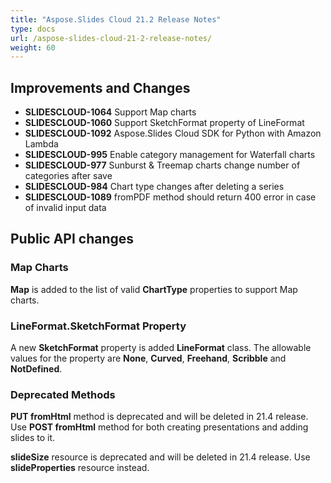 ```yaml
---
title: "Aspose.Slides Cloud 21.2 Release Notes"
type: docs
url: /aspose-slides-cloud-21-2-release-notes/
weight: 60
---
```

## **Improvements and Changes**

- **SLIDESCLOUD-1064** Support Map charts
- **SLIDESCLOUD-1060** Support SketchFormat property of LineFormat
- **SLIDESCLOUD-1092** Aspose.Slides Cloud SDK for Python with Amazon Lambda
- **SLIDESCLOUD-995** Enable category management for Waterfall charts
- **SLIDESCLOUD-977** Sunburst & Treemap charts change number of categories after save
- **SLIDESCLOUD-984** Chart type changes after deleting a series
- **SLIDESCLOUD-1089** fromPDF method should return 400 error in case of invalid input data

## **Public API changes**
### Map Charts
**Map** is added to the list of valid **ChartType** properties to support Map charts.

### **LineFormat.SketchFormat** Property
A new **SketchFormat** property is added **LineFormat** class. The allowable values for the property are **None**, **Curved**, **Freehand**, **Scribble** and **NotDefined**.

### **Deprecated Methods**
**PUT fromHtml** method is deprecated and will be deleted in 21.4 release. Use **POST fromHtml** method for both creating presentations and adding slides to it.

**slideSize** resource is deprecated and will be deleted in 21.4 release. Use **slideProperties** resource instead.
